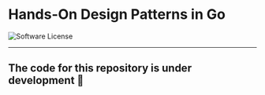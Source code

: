 # Hands-On Design Patterns in Go

![Software License](https://img.shields.io/badge/license-MIT-brightgreen.svg?style=flat-square)

----

## The code for this repository is under development :construction_worker:
